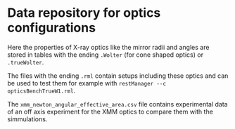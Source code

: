 # Data repository for optics configurations

Here the properties of X-ray optics like the mirror radii and angles are stored in tables with the ending ```.Wolter``` (for cone shaped optics) or ```.trueWolter```.

The files with the ending ```.rml``` contain setups including these optics and can be used to test them for example with ```restManager --c opticsBenchTrueW1.rml```.

The ```xmm_newton_angular_effective_area.csv``` file contains experimental data of an off axis experiment for the XMM optics to compare them with the simmulations.
